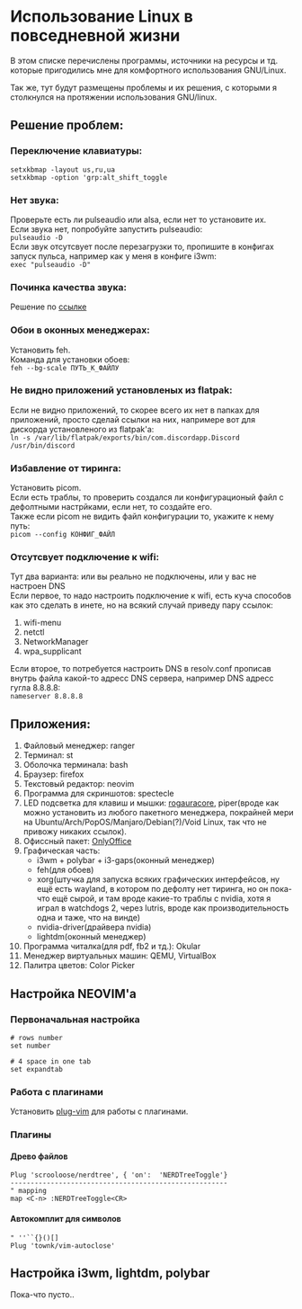 # Использование Linux в повседневной жизни

В этом списке перечислены программы, источники на ресурсы и тд. которые пригодились мне для комфортного использования GNU/Linux. 

Так же, тут будут размещены проблемы и их решения, с которыми я столкнулся на протяжении использования GNU/linux.


## Решениe проблем:

### Переключение клавиатуры:
```
setxkbmap -layout us,ru,ua  
setxkbmap -option 'grp:alt_shift_toggle
```

### Нет звука:
Проверьте есть ли pulseaudio или alsa, если нет то установите их.  
Если звука нет, попробуйте запустить pulseaudio:  
`pulseaudio -D`  
Если звук отсутсвует после перезагрузки то, пропишите в конфигах запуск пульса, например как у меня в конфиге i3wm:  
`exec "pulseaudio -D"`
### Починка качества звука:
Решение по [ссылке](https://www.opennet.ru/tips/3141_pulseaudio_alsa_linux_sound_audio.shtml)  

### Обои в оконных менеджерах:
Установить feh.  
Команда для установки обоев:  
`feh --bg-scale ПУТЬ_К_ФАЙЛУ`

### Не видно приложений установленых из flatpak:
Если не видно приложений, то скорее всего их нет в папках для приложений, просто сделай ссылки на них, напримере вот для дискорда установленого из flatpak'a:  
`ln -s /var/lib/flatpak/exports/bin/com.discordapp.Discord /usr/bin/discord`

### Избавление от тиринга:
Установить picom.  
Если есть траблы, то проверить создался ли конфигурационый файл с дефолтными настрйками, если нет, то создайте его.  
Также если picom не видить файл конфигурации то, укажите к нему путь:  
`picom --config КОНФИГ_ФАЙЛ`

### Отсутсвует подключение к wifi:
Тут два варианта: или вы реально не подключены, или у вас не настроен DNS   
Если первое, то надо настроить подключение к wifi, есть куча способов как это сделать в инете, но на всякий случай приведу пару ссылок:  
1. wifi-menu  
1. netctl  
1. NetworkManager  
1. wpa_supplicant

Если второе, то потребуется настроить DNS в resolv.conf прописав внутрь файла какой-то адресс DNS сервера, например DNS адресс гугла 8.8.8.8:  
`nameserver 8.8.8.8`  

## Приложения:
1. Файловый менеджер: ranger
1. Терминал: st
1. Оболочка терминала: bash
1. Браузер: firefox
1. Текстовый редактор: neovim
1. Программа для скриншотов: spectecle
1. LED подсветка для клавиш и мышки: [rogauracore](https://github.com/wroberts/rogauracore), piper(вроде как можно установить из любого пакетного менеджера, покрайней мери на Ubuntu/Arch/PopOS/Manjaro/Debian(?)/Void Linux, так что не привожу никаких ссылок).
0. Офиссный пакет: [OnlyOffice](https://flathub.org/apps/details/org.onlyoffice.desktopeditors)
0. Графическая часть: 
    - i3wm + polybar + i3-gaps(оконный менеджер) 
    - feh(для обоев) 
    - xorg(штучка для запуска всяких графических интерфейсов, ну ещё есть wayland, в котором по дефолту нет тиринга, но он пока-что ещё сырой, и там вроде какие-то траблы с nvidia, хотя я играл в watchdogs 2, через lutris, вроде как производительность одна и таже, что на винде) 
    - nvidia-driver(драйвера nvidia)
    - lightdm(оконный менеджер)
0. Программа читалка(для pdf, fb2 и тд.): Okular
0. Менеджер виртуальных машин: QEMU, VirtualBox
0. Палитра цветов: Color Picker

## Настройка NEOVIM'a
### Первоначальная настройка
```
# rows number
set number

# 4 space in one tab
set expandtab
```
### Работа с плагинами
Установить [plug-vim](https://github.com/junegunn/vim-plug) для работы с плагинами.  
### Плагины
#### Древо файлов
```
Plug 'scrooloose/nerdtree', { 'on':  'NERDTreeToggle'}
------------------------------------------------------
" mapping
map <C-n> :NERDTreeToggle<CR>
```
#### Автокомплит для символов 
```
" ''``{}()[]
Plug 'townk/vim-autoclose'
```

## Настройка i3wm, lightdm, polybar
Пока-что пусто..
